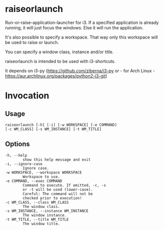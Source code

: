 # raiseorlaunch

Run-or-raise-application-launcher for i3.
If a specified application is already running, it will just focus the windows.
Else it will run the application.

It's also possible to specify a workspace. That way only this workspace will
be used to raise or launch.

You can specify a window class, instance and/or title.

raiseorlaunch is intended to be used with i3-shortcuts.

It depends on i3-py (https://github.com/ziberna/i3-py or - for Arch Linux -
https://aur.archlinux.org/packages/python2-i3-git)


Invocation
==========

## Usage

```
raiseorlaunch [-h] [-i] [-w WORKSPACE] [-e COMMAND]
[-c WM_CLASS] [-s WM_INSTANCE] [-t WM_TITLE]
```
## Options


```
-h, --help
        show this help message and exit
-i, --ignore-case
        Ignore case.
-w WORKSPACE, --workspace WORKSPACE
        Workspace to use.
-e COMMAND, --exec COMMAND
        Command to execute. If omitted, -c, -s
        or -t will be used (lower-case).
        Careful: The command will not be
        checked prior to execution!
-c WM_CLASS, --class WM_CLASS
        The window class.
-s WM_INSTANCE, --instance WM_INSTANCE
        The window instance.
-t WM_TITLE, --title WM_TITLE
        The window title.
```
